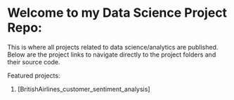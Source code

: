 # Welcome to my Data Science Project Repo: 

This is where all projects related to data science/analytics are published. Below are the project links to navigate directly to the project folders and their source code. 

Featured projects: 

1. [BritishAirlines_customer_sentiment_analysis]
